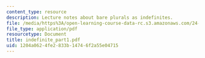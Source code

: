 ```yaml
---
content_type: resource
description: Lecture notes about bare plurals as indefinites.
file: /media/https%3A/open-learning-course-data-rc.s3.amazonaws.com/24-921-special-topics-in-linguistics-genericity-spring-2007/1204a0624fe2833b14746f2a55e04715_indefinite_part1.pdf
file_type: application/pdf
resourcetype: Document
title: indefinite_part1.pdf
uid: 1204a062-4fe2-833b-1474-6f2a55e04715
---
```

